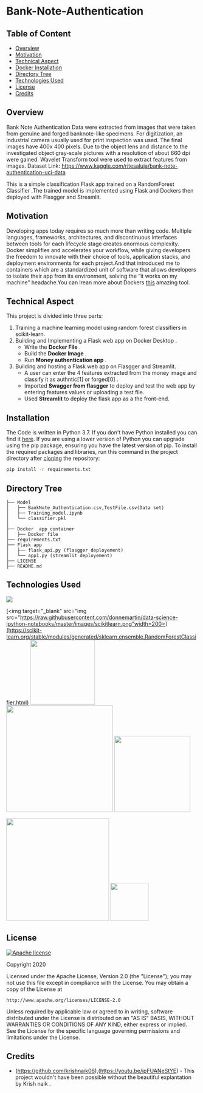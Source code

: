 # Bank-Note-Authentication

## Table of Content
  * [Overview](#overview)
  * [Motivation](#motivation)
  * [Technical Aspect](#technical-aspect)
  * [ Docker Installation](#installation)
  * [Directory Tree](#directory-tree)
  * [Technologies Used](#technologies-used)
  * [License](#license)
  * [Credits](#credits)
  
  
## Overview
Bank Note Authentication
Data were extracted from images that were taken from genuine and forged banknote-like specimens. For digitization, an industrial camera usually used for print inspection was used. The final images have 400x 400 pixels. Due to the object lens and distance to the investigated object gray-scale pictures with a resolution of about 660 dpi were gained. Wavelet Transform tool were used to extract features from images.
Dataset Link: https://www.kaggle.com/ritesaluja/bank-note-authentication-uci-data

This is a simple classification Flask app trained on a RandomForest Classifier .The trained model is implemented using Flask and Dockers then deployed with Flasgger and Streamlit.


## Motivation
Developing apps today requires so much more than writing code. Multiple languages, frameworks, architectures, and discontinuous interfaces between tools for each lifecycle stage creates enormous complexity. Docker simplifies and accelerates your workflow, while giving developers the freedom to innovate with their choice of tools, application stacks, and deployment environments for each project.And that introduced me to containers which are a standardized unit of software that allows developers to isolate their app from its environment, solving the “it works on my machine” headache.You can lrean more about Dockers [this](https://www.docker.com/) amazing tool.

## Technical Aspect
This project is divided into three parts:
1. Training a machine learning model using random forest classifiers in scikit-learn.
2. Building and Implementing a Flask web app on Docker Desktop .
    - Write the __Docker File__ .
    - Build the __Docker Image__ .
    - Run __Money authentication app__ .
3. Building and hosting a Flask web app on Flasgger and Streamlit.
    - A user can enter the 4 features extracted from the money image and classify it as authntic[1] or forged[0] .
    - Imported __Swagger from flasgger__ to deploy and test the web app by entering features values or uploading a test file.
    - Used __Streamlit__ to deploy the flask app as a the front-end.
    

## Installation
The Code is written in Python 3.7. If you don't have Python installed you can find it [here](https://www.python.org/downloads/). If you are using a lower version of Python you can upgrade using the pip package, ensuring you have the latest version of pip. To install the required packages and libraries, run this command in the project directory after [cloning](https://www.howtogeek.com/451360/how-to-clone-a-github-repository/) the repository:
```bash
pip install -r requirements.txt
```

## Directory Tree 
```
├── Model 
│   ├── BankNote_Authentication.csv,TestFile.csv(Data set)
│   ├── Training_model.ipynb
│   └── classifier.pkl 
│   
├── Docker  app container
│   ├── Docker file
├── requirements.txt
├── Flask app  
│   ├── flask_api.py (flasgger deployement)
│   └── app1.py (streamlit deployement)   
├── LICENSE
├── README.md

```

## Technologies Used

![](https://forthebadge.com/images/badges/made-with-python.svg)

[<img target="_blank" src="img src="https://raw.githubusercontent.com/donnemartin/data-science-ipython-notebooks/master/images/scikitlearn.png"width=200>](https://scikit-learn.org/stable/modules/generated/sklearn.ensemble.RandomForestClassifier.html) [<img target="_blank" src="https://flask.palletsprojects.com/en/1.1.x/_images/flask-logo.png" width=170>](https://flask.palletsprojects.com/en/1.1.x/) [<img target="_blank" src="https://number1.co.za/wp-content/uploads/2017/10/gunicorn_logo-300x85.png" width=280>](https://gunicorn.org) [<img target="_blank" src="https://images.app.goo.gl/LTzEXJP88hn38JCUA" width=200>](https://www.streamlit.io/) 

[<img target="_blank" src="https://images.app.goo.gl/hcZhoVcKB9tBMpkEA" width=270>](https://pypi.org/project/flasgger/0.5.4/) [<img target="_blank" src="https://images.app.goo.gl/TJoL8bEcr6cm9Xzu7" width=100>](https://www.docker.com/)

## License
[![Apache license](https://img.shields.io/badge/license-apache-blue?style=for-the-badge&logo=appveyor)](http://www.apache.org/licenses/LICENSE-2.0e)

Copyright 2020 

Licensed under the Apache License, Version 2.0 (the "License");
you may not use this file except in compliance with the License.
You may obtain a copy of the License at

    http://www.apache.org/licenses/LICENSE-2.0

Unless required by applicable law or agreed to in writing, software
distributed under the License is distributed on an "AS IS" BASIS,
WITHOUT WARRANTIES OR CONDITIONS OF ANY KIND, either express or implied.
See the License for the specific language governing permissions and
limitations under the License.

## Credits
- (https://github.com/krishnaik06),(https://youtu.be/ipFUANeStYE) - This project wouldn't have been possible without the beautiful explantation by Krish naik .

